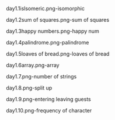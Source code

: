 day1.1islsomeric.png-isomorphic

day1.2sum of squares.png-sum of squares

day1.3happy numbers.png-happy num

day1.4palindrome.png-palindrome

day1.5loaves of bread.png-loaves of bread

day1.6array.png-array

day1.7.png-number of strings

day1.8.png-split up

day1.9.png-entering leaving guests

day1.10.png-frequency of character
